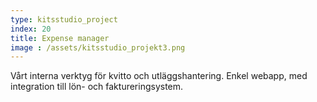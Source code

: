 ```yaml
---
type: kitsstudio_project
index: 20
title: Expense manager
image : /assets/kitsstudio_projekt3.png
---
```

Vårt interna verktyg för kvitto och utläggshantering. Enkel webapp, med integration till lön- och faktureringsystem.
